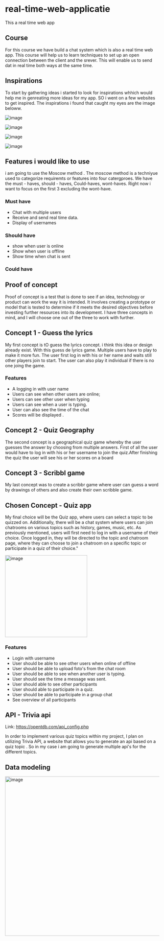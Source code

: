 # real-time-web-applicatie
This a real time web app 

## Course

For this course we have build a chat system which is also a real time web app. This course will help us to learn techniques to set up an open connection between the client and the srever. This will enable us to send dat in real time both ways at the same time. 

## Inspirations 
To start by gathering ideas i started to look for inspirations whhich would help me in genreating more ideas for my app. SO i went on a few websites to get inspired. The inspirations i found that caught my eyes are the image beloww. 

![image](https://user-images.githubusercontent.com/90154152/232762158-a4eaf07e-7f7a-44bf-ba61-61bcf60711bd.png)

![image](https://user-images.githubusercontent.com/90154152/232762271-a3b392c1-6c3d-47c6-8515-068753ae7230.png)

![image](https://user-images.githubusercontent.com/90154152/232762320-efe52c47-4453-4f5d-852f-d1fcb78f762d.png)

![image](https://user-images.githubusercontent.com/90154152/232762367-122fbc35-a499-4999-8d8f-c175c8333875.png)



## Features i would like to use 
 i am going to use the Moscow method . The moscow method is a techniyue used to categorize requiremts or features into four catergproes. We have the must - haves, should - haves, Could-haves, wont-haves. 
 Right now i want to focus on the first 3 excluding the wont-have. 
 
### Must have 
- Chat with multiple users
- Receive and send real time data. 
- Display of usernames 

### Should have 
  - show when user is online 
  - Show when user is offline 
  - Show time when chat is sent 
  
### Could have


## Proof of concept 

 Proof of concept is a test that is done to see if an idea, technology or product can work the way it is intended. It involves creating a prototype or model that is tested to determine if it meets the desired objectives before investing further resources into its development.
I have three concepts in mind, and I will choose one out of the three to work with further.

## Concept 1 - Guess the lyrics
My first concept is tO guess the lyrics concept. i think this idea or design already exist. With this guess de lyrics game. Multiple users have to play to make it more fun. The user first log in with his or her name and waits still other players join to start. The user can also play it individual if there is no one joing the game. 

###  Features 
- A logging in with user name 
- Users can see when other users are online;
- Users  can see other user when typing 
- Users can see when a user is typing. 
- User can also see the time of the chat
- Scores will be displayed . 


## Concept 2 - Quiz Geography 

The second concept is a geographical quiz game whereby the user guesses the answer by choosing from multiple answers. First of all the user would have to log in with his or her username to join the quiz.After finishing the quiz the user will see his or her scores on a board 



## Concept 3 - Scribbl game 
My last concept was to create a scribbr game where user can guess a word by drawings of others and also create their own scribble game.



## Chosen Concept - Quiz app 

My final choice will be the Quiz app, where users can select a topic to be quizzed on. Additionally, there will be a chat system where users can join chatrooms on various topics such as history, games, music, etc. As previously mentioned, users will first need to log in with a username of their choice. Once logged in, they will be directed to the topic and chatroom page, where they can choose to join a chatroom on a specific topic or participate in a quiz of their choice."

<img width="268" alt="image" src="https://user-images.githubusercontent.com/90154152/234077983-1d02d34d-a577-4b95-842a-d51580937a23.png">



### Features 

- Login with username 
- User should be able to see other users when online of offline
- User should be able to upload foto's from the chat room 
- User should be able to see when another user is typing. 
- User should see the time a message was sent. 
- User should able to see other participants 
- User should able to participate in a quiz. 
- User should be able to participate in a group chat
- See overview of all participants 


## API - Trivia api 
Link: https://opentdb.com/api_config.php

In order to implement various quiz topics within my project, I plan on utilizing Trivia API, a website that allows you to generate an api based on a quiz topic . So in my case i am going to generate multiple api's for the different topics. 

## Data modeling 


<img width="521" alt="image" src="https://user-images.githubusercontent.com/90154152/234083042-1bec3664-1f6a-4212-81ee-af54c950dee9.png">















